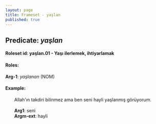 ```yaml
---
layout: page
title: Frameset - yaşlan
published: true
---
```

<h2>Predicate: <i>yaşlan</i></h2>
<h4>Roleset id: yaşlan.01 - Yaşı ilerlemek, ihtiyarlamak<br>
<h4>Roles:</h4>
<b>Arg-1</b>: <i>yaşlanan</i>  (NOM) <br>
<h4>Example:</h4>
&emsp;&emsp;Allah'ın takdiri bilinmez ama ben seni hayli yaşlanmış görüyorum.<br><br>
&emsp;&emsp;<b>Arg1</b>:  seni<br>
&emsp;&emsp;<b>Argm-ext</b>:  hayli<br>

